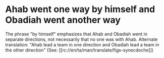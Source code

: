# Ahab went one way by himself and Obadiah went another way

The phrase "by himself" emphasizes that Ahab and Obadiah went in separate directions, not necessarily that no one was with Ahab. Alternate translation: "Ahab lead a team in one direction and Obadiah lead a team in the other direction" (See: [[rc://en/ta/man/translate/figs-synecdoche]])

